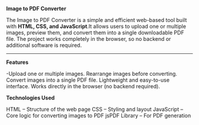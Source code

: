 **Image to PDF Converter**

The Image to PDF Converter is a simple and efficient web-based tool built with **HTML, CSS, and JavaScript**.It allows users to upload one or multiple images, preview them, and convert them into a single downloadable PDF file. The project works completely in the browser, so no backend or additional software is required.

---

**Features**

-Upload one or multiple images.
Rearrange images before converting.
Convert images into a single PDF file.
Lightweight and easy-to-use interface.
Works directly in the browser (no backend required).

**Technologies Used**

HTML – Structure of the web page
CSS – Styling and layout
JavaScript – Core logic for converting images to PDF
jsPDF Library – For PDF generation
